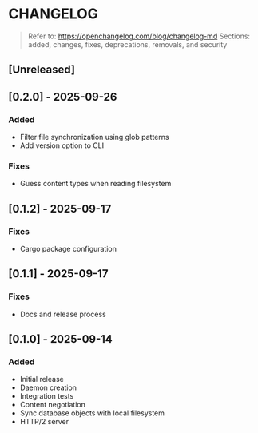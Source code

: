 # CHANGELOG
> Refer to: https://openchangelog.com/blog/changelog-md
> Sections: added, changes, fixes, deprecations, removals, and security

## [Unreleased]

## [0.2.0] - 2025-09-26

### Added
* Filter file synchronization using glob patterns
* Add version option to CLI

### Fixes
* Guess content types when reading filesystem

## [0.1.2] - 2025-09-17

### Fixes
* Cargo package configuration

## [0.1.1] - 2025-09-17

### Fixes
* Docs and release process

## [0.1.0] - 2025-09-14

### Added
* Initial release
* Daemon creation
* Integration tests
* Content negotiation
* Sync database objects with local filesystem
* HTTP/2 server
